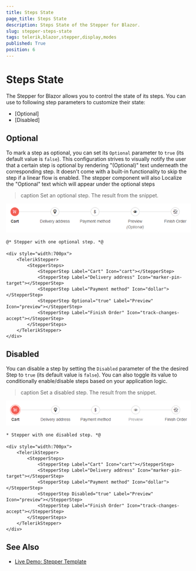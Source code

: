 ```yaml
---
title: Steps State
page_title: Steps State
description: Steps State of the Stepper for Blazor.
slug: stepper-steps-state
tags: telerik,blazor,stepper,display,modes
published: True
position: 6
---
```


# Steps State

The Stepper for Blazor allows you to control the state of its steps. You can use to following step parameters to customize their state:

* [Optional]
* [Disabled]

## Optional

To mark a step as optional, you can set its `Optional` parameter to `true` (its default value is `false`). This configuration strives to visually notify the user that a certain step is optional by rendering "(Optional)" text underneath the corresponding step. It doesn't come with a built-in functionality to skip the step if a linear flow is enabled.
The stepper component will also Localize the "Optional" text which will appear under the optional steps

>caption Set an optional step. The result from the snippet.

![Optional step](images/optional-step-example.png)

````CSHTML
@* Stepper with one optional step. *@

<div style="width:700px">
    <TelerikStepper>
        <StepperSteps>
            <StepperStep Label="Cart" Icon="cart"></StepperStep>
            <StepperStep Label="Delivery address" Icon="marker-pin-target"></StepperStep>
            <StepperStep Label="Payment method" Icon="dollar"></StepperStep>
            <StepperStep Optional="true" Label="Preview" Icon="preview"></StepperStep>
            <StepperStep Label="Finish Order" Icon="track-changes-accept"></StepperStep>
        </StepperSteps>
    </TelerikStepper>
</div>
````


## Disabled

You can disable a step by setting the `Disabled` parameter of the the desired Step to `true` (its default value is `false`). You can also toggle its value to conditionally enable/disable steps based on your application logic.

>caption Set a disabled step. The result from the snippet.

![Optional step](images/disabled-step-example.png)

````CSHTMl
* Stepper with one disabled step. *@

<div style="width:700px">
    <TelerikStepper>
        <StepperSteps>
            <StepperStep Label="Cart" Icon="cart"></StepperStep>
            <StepperStep Label="Delivery address" Icon="marker-pin-target"></StepperStep>
            <StepperStep Label="Payment method" Icon="dollar"></StepperStep>
            <StepperStep Disabled="true" Label="Preview" Icon="preview"></StepperStep>
            <StepperStep Label="Finish Order" Icon="track-changes-accept"></StepperStep>
        </StepperSteps>
    </TelerikStepper>
</div>
````

## See Also

  * [Live Demo: Stepper Template](https://demos.telerik.com/blazor-ui/stepper/state)